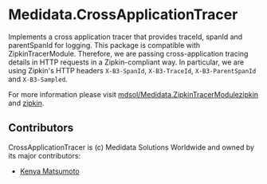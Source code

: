 # Medidata.CrossApplicationTracer
Implements a cross application tracer that provides traceId, spanId and parentSpanId for logging.
This package is compatible with ZipkinTracerModule. Therefore, we are passing cross-application tracing details in HTTP requests in a Zipkin-compliant way.
In particular, we are using Zipkin's HTTP headers `X-B3-SpanId`, `X-B3-TraceId`, `X-B3-ParentSpanId` and `X-B3-Sampled`.

For more information please visit [mdsol/Medidata.ZipkinTracerModulezipkin](https://github.com/mdsol/Medidata.ZipkinTracerModule) and [zipkin](https://github.com/openzipkin/zipkin).

## Contributors
CrossApplicationTracer is (c) Medidata Solutions Worldwide and owned by its major contributors:
* [Kenya Matsumoto](https://github.com/kenyamat)
